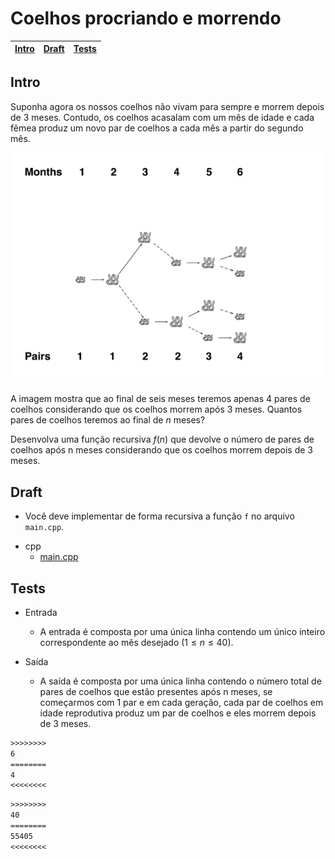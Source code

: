 # Coelhos procriando e morrendo

<!-- toch -->
[Intro](#intro) | [Draft](#draft) | [Tests](#tests)
-- | -- | --
<!-- toch -->

## Intro

Suponha agora os nossos coelhos não vivam para sempre e morrem depois de 3 meses. Contudo, os coelhos acasalam com um mês de idade e cada fêmea produz um novo par de coelhos a cada mês a partir do segundo mês.

![Fibonacci](https://raw.githubusercontent.com/qxcodeed/arcade/master/base/fib2/Fibonacci.png)

A imagem mostra que ao final de seis meses teremos apenas 4 pares de coelhos considerando que os coelhos morrem após 3 meses. Quantos pares de coelhos teremos ao final de $n$ meses?

Desenvolva uma função recursiva $f(n)$ que devolve o número de pares de coelhos após n meses considerando que os coelhos morrem depois de 3 meses.

## Draft

- Você deve implementar de forma recursiva a função `f` no arquivo `main.cpp`.

<!-- links .cache/draft -->
- cpp
  - [main.cpp](https://github.com/qxcodeed/arcade/blob/master/base/fib2/.cache/draft/cpp/main.cpp)
<!-- links -->

## Tests

- Entrada
  - A entrada é composta por uma única linha contendo um único inteiro correspondente ao mês desejado ($1 \leq n \leq 40$).

- Saída
  - A saída é composta por uma única linha contendo o número total de pares de coelhos que estão presentes após n meses, se começarmos com 1 par e em cada geração, cada par de coelhos em idade reprodutiva produz um par de coelhos e eles morrem depois de 3 meses.

```txt
>>>>>>>>
6
========
4
<<<<<<<<
```

```txt
>>>>>>>>
40
========
55405
<<<<<<<<
```
